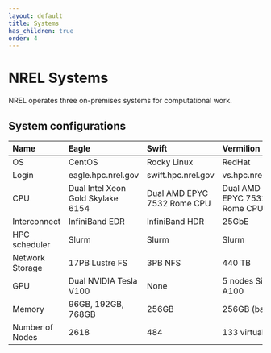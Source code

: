 ```yaml
---
layout: default
title: Systems
has_children: true
order: 4
---
```


# NREL Systems
NREL operates three on-premises systems for computational work. 

## System configurations

| Name        | Eagle     | Swift        | Vermilion     |
| :---------- | :-------- | :----------- | :------------- |
| OS          | CentOS    | Rocky Linux    | RedHat       |
| Login       | eagle.hpc.nrel.gov | swift.hpc.nrel.gov | vs.hpc.nrel.gov |
| CPU         | Dual Intel Xeon Gold Skylake 6154 | Dual AMD EPYC 7532 Rome CPU | Dual AMD EPYC 7532 Rome CPU |
| Interconnect | InfiniBand EDR | InfiniBand HDR| 25GbE |
| HPC scheduler | Slurm | Slurm | Slurm |
| Network Storage | 17PB Lustre FS | 3PB NFS | 440 TB
| GPU | Dual NVIDIA Tesla V100 | None | 5 nodes Single A100
| Memory | 96GB, 192GB, 768GB | 256GB | 256GB (base)
| Number of Nodes | 2618 | 484 | 133 virtual |
